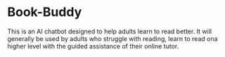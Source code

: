 # Book-Buddy
This is an AI chatbot designed to help adults learn to read better. It will generally be used by adults who struggle with reading, learn to read ona higher level with the guided assistance of their online tutor.
